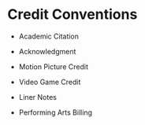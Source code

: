 # Credit Conventions

- Academic Citation

- Acknowledgment

- Motion Picture Credit

- Video Game Credit

- Liner Notes

- Performing Arts Billing
